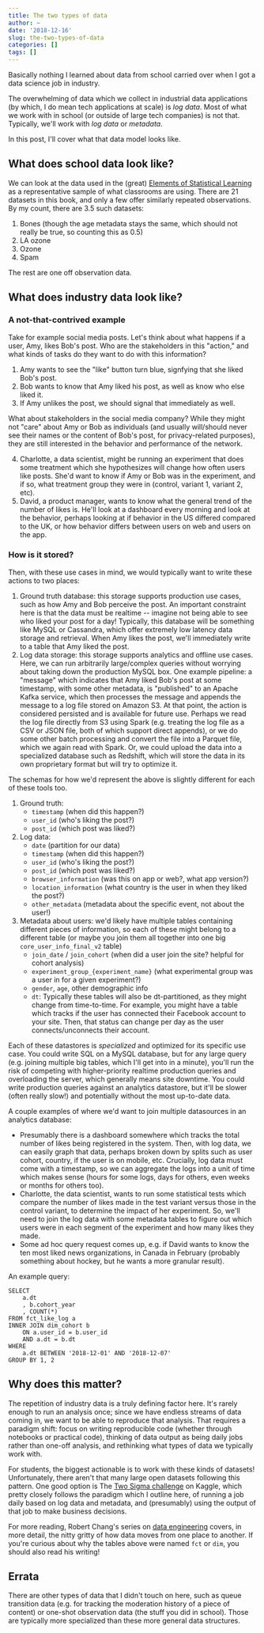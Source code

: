 ```yaml
---
title: The two types of data
author: ~
date: '2018-12-16'
slug: the-two-types-of-data
categories: []
tags: []
---
```


Basically nothing I learned about data from school carried over when I got a data science job in industry. 

The overwhelming of data which we collect in industrial data applications (by which, I do mean tech applications at scale) is *log data*. Most of what we work with in school (or outside of large tech companies) is not that. Typically, we'll work with _log data_ or _metadata_.

In this post, I'll cover what that data model looks like.

## What does school data look like?

We can look at the data used in the (great) [Elements of Statistical Learning](https://web.stanford.edu/~hastie/ElemStatLearn/data.html) as a representative sample of what classrooms are using. There are 21 datasets in this book, and only a few offer similarly repeated observations. By my count, there are 3.5 such datasets:

1. Bones (though the age metadata stays the same, which should not really be true, so counting this as 0.5)
2. LA ozone 
3. Ozone
4. Spam

The rest are one off observation data. 

## What does industry data look like?

### A not-that-contrived example

Take for example social media posts. Let's think about what happens if a user, Amy, likes Bob's post. Who are the stakeholders in this "action," and what kinds of tasks do they want to do with this information?

1. Amy wants to see the "like" button turn blue, signfying that she liked Bob's post.
2. Bob wants to know that Amy liked his post, as well as know who else liked it.
3. If Amy unlikes the post, we should signal that immediately as well.

What about stakeholders in the social media company? While they might not "care" about Amy or Bob as individuals (and usually will/should never see their names or the content of Bob's post, for privacy-related purposes), they are still interested in the behavior and performance of the network.

4. Charlotte, a data scientist, might be running an experiment that does some treatment which she hypothesizes will change how often users like posts. She'd want to know if Amy or Bob was in the experiment, and if so, what treatment group they were in (control, variant 1, variant 2, etc).
5. David, a product manager, wants to know what the general trend of the number of likes is. He'll look at a dashboard every morning and look at the behavior, perhaps looking at if behavior in the US differed compared to the UK, or how behavior differs between users on web and users on the app.

### How is it stored?

Then, with these use cases in mind, we would typically want to write these actions to two places:

1. Ground truth database: this storage supports production use cases, such as how Amy and Bob perceive the post. An important constraint here is that the data must be realtime -- imagine not being able to see who liked your post for a day! Typically, this database will be something like MySQL or Cassandra, which offer extremely low latency data storage and retrieval. When Amy likes the post, we'll immediately write to a table that Amy liked the post.
2. Log data storage: this storage supports analytics and offline use cases. Here, we can run arbitrarily large/complex queries without worrying about taking down the production MySQL box. One example pipeline: a "message" which indicates that Amy liked Bob's post at some timestamp, with some other metadata, is "published" to an Apache Kafka service, which then processes the message and appends the message to a log file stored on Amazon S3. At that point, the action is considered persisted and is available for future use. Perhaps we read the log file directly from S3 using Spark (e.g. treating the log file as a CSV or JSON file, both of which support direct appends), or we do some other batch processing and convert the file into a Parquet file, which we again read with Spark. Or, we could upload the data into a specialized database such as Redshift, which will store the data in its own proprietary format but will try to optimize it.

The schemas for how we'd represent the above is slightly different for each of these tools too.

1. Ground truth: 
    - `timestamp` (when did this happen?)
    - `user_id` (who's liking the post?)
    - `post_id` (which post was liked?)
2. Log data: 
    - `date` (partition for our data)
    - `timestamp` (when did this happen?)
    - `user_id` (who's liking the post?)
    - `post_id` (which post was liked?)
    - `browser_information` (was this on app or web?, what app version?)
    - `location_information` (what country is the user in when they liked the post?)
    - `other_metadata` (metadata about the specific event, not about the user!)
3. Metadata about users: we'd likely have multiple tables containing different pieces of information, so each of these might belong to a different table (or maybe you join them all together into one big `core_user_info_final_v2` table)
    - `join_date` / `join_cohort` (when did a user join the site? helpful for cohort analysis)
    - `experiment_group_{experiment_name}` (what experimental group was a user in for a given experiment?)
    - `gender`, `age`, other demographic info
    - `dt`: Typically these tables will also be dt-partitioned, as they might change from time-to-time. For example, you might have a table which tracks if the user has connected their Facebook account to your site. Then, that status can change per day as the user connects/unconnects their account. 

    
Each of these datastores is *specialized* and optimized for its specific use case. You could write SQL on a MySQL database, but for any large query (e.g. joining multiple big tables, which I'll get into in a minute), you'll run the risk of competing with higher-priority realtime production queries and overloading the server, which generally means site downtime. You could write production queries against an analytics datastore, but it'll be slower (often really slow!) and potentially without the most up-to-date data.

A couple examples of where we'd want to join multiple datasources in an analytics database:

* Presumably there is a dashboard somewhere which tracks the total number of likes being registered in the system. Then, with log data, we can easily graph that data, perhaps broken down by splits such as user cohort, country, if the user is on mobile, etc. Crucially, log data must come with a timestamp, so we can aggregate the logs into a unit of time which makes sense (hours for some logs, days for others, even weeks or months for others too).
* Charlotte, the data scientist, wants to run some statistical tests which compare the number of likes made in the test variant versus those in the control variant, to determine the impact of her experiment. So, we'll need to join the log data with some metadata tables to figure out which users were in each segment of the experiment and how many likes they made.
* Some ad hoc query request comes up, e.g. if David wants to know the ten most liked news organizations, in Canada in February (probably something about hockey, but he wants a more granular result).

An example query:

```{sql}
SELECT
    a.dt
    , b.cohort_year
    , COUNT(*)
FROM fct_like_log a
INNER JOIN dim_cohort b
    ON a.user_id = b.user_id
    AND a.dt = b.dt
WHERE
    a.dt BETWEEN '2018-12-01' AND '2018-12-07'
GROUP BY 1, 2
```

## Why does this matter?

The repetition of industry data is a truly defining factor here. It's rarely enough to run an analysis once; since we have endless streams of data coming in, we want to be able to reproduce that analysis. That requires a paradigm shift: focus on writing reproducible code (whether through notebooks or practical code), thinking of data output as being daily jobs rather than one-off analysis, and rethinking what types of data we typically work with.

For students, the biggest actionable is to work with these kinds of datasets! Unfortunately, there aren't that many large open datasets following this pattern. One good option is The [Two Sigma challenge](https://www.kaggle.com/c/two-sigma-financial-news) on Kaggle, which pretty closely follows the paradigm which I outline here, of running a job daily based on log data and metadata, and (presumably) using the output of that job to make business decisions.

For more reading, Robert Chang's series on [data engineering](https://medium.com/@rchang/a-beginners-guide-to-data-engineering-part-i-4227c5c457d7) covers, in more detail, the nitty gritty of how data moves from one place to another. If you're curious about why the tables above were named `fct` or `dim`, you should also read his writing!

## Errata

There are other types of data that I didn't touch on here, such as queue transition data (e.g. for tracking the moderation history of a piece of content) or one-shot observation data (the stuff you did in school). Those are typically more specialized than these more general data structures.